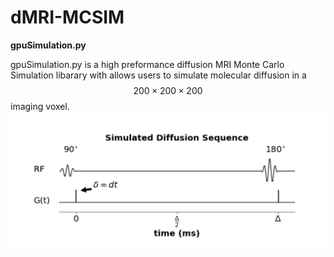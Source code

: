 # dMRI-MCSIM

__gpuSimulation.py__

gpuSimulation.py is a high preformance diffusion MRI Monte Carlo Simulation libarary with allows users to simulate molecular diffusion in a $$200 \times 200 \times 200$$ imaging voxel. 
![My Image](figures_for_mcsim/diff_sequence.png)
